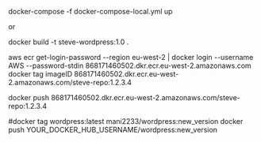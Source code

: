 

docker-compose -f docker-compose-local.yml up

or

docker build -t steve-wordpress:1.0 .

aws ecr get-login-password --region eu-west-2 |  docker login --username AWS --password-stdin 868171460502.dkr.ecr.eu-west-2.amazonaws.com
docker tag imageID  868171460502.dkr.ecr.eu-west-2.amazonaws.com/steve-repo:1.2.3.4

docker push 868171460502.dkr.ecr.eu-west-2.amazonaws.com/steve-repo:1.2.3.4




#docker tag wordpress:latest mani2233/wordpress:new_version
docker push YOUR_DOCKER_HUB_USERNAME/wordpress:new_version
